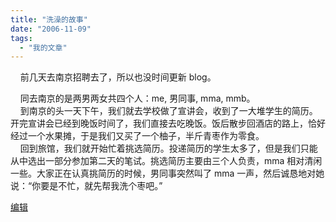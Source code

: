 ```yaml
---
title: "洗澡的故事"
date: "2006-11-09"
tags: 
  - "我的文章"
---
```


    前几天去南京招聘去了，所以也没时间更新 blog。

    同去南京的是两男两女共四个人：me, 男同事, mma, mmb。  
    到南京的头一天下午，我们就去学校做了宣讲会，收到了一大堆学生的简历。开完宣讲会已经到晚饭时间了，我们直接去吃晚饭。饭后散步回酒店的路上，恰好经过一个水果摊，于是我们又买了一个柚子，半斤青枣作为零食。  
    回到旅馆，我们就开始忙着挑选简历。投递简历的学生太多了，但是我们只能从中选出一部分参加第二天的笔试。挑选简历主要由三个人负责，mma 相对清闲一些。大家正在认真挑简历的时候，男同事突然叫了 mma 一声，然后诚恳地对她说：“你要是不忙，就先帮我洗个枣吧。”

[编辑](http://ruanqizhen.spaces.live.com/?_c11_BlogPart_blogpart=blogentry&_c=BlogPart&_c02_owner=1&handle=cns!5852D4F797C53FB6!1935)
